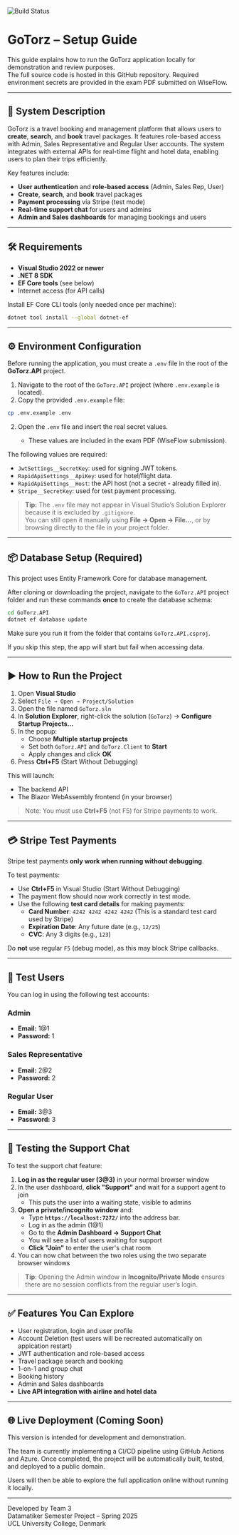 ![Build Status](https://github.com/dondomingoo/GoTorz/actions/workflows/build-and-test.yml/badge.svg)

# GoTorz – Setup Guide

This guide explains how to run the GoTorz application locally for demonstration and review purposes.  
The full source code is hosted in this GitHub repository. Required environment secrets are provided in the exam PDF submitted on WiseFlow.

---

## 📄 System Description

GoTorz is a travel booking and management platform that allows users to **create**, **search**, and **book** travel packages. It features role-based access with Admin, Sales Representative and Regular User accounts. The system integrates with external APIs for real-time flight and hotel data, enabling users to plan their trips efficiently.

Key features include:
- **User authentication** and **role-based access** (Admin, Sales Rep, User)
- **Create**, **search**, and **book** travel packages
- **Payment processing** via Stripe (test mode)
- **Real-time support chat** for users and admins
- **Admin and Sales dashboards** for managing bookings and users

---

## 🛠 Requirements

- **Visual Studio 2022 or newer**
- **.NET 8 SDK**
- **EF Core tools** (see below)
- Internet access (for API calls)

Install EF Core CLI tools (only needed once per machine):

```bash
dotnet tool install --global dotnet-ef
```

---

## ⚙️ Environment Configuration

Before running the application, you must create a `.env` file in the root of the **GoTorz.API** project.

1. Navigate to the root of the `GoTorz.API` project (where `.env.example` is located).
2. Copy the provided `.env.example` file:

```bash
cp .env.example .env
```

2. Open the `.env` file and insert the real secret values.

   - These values are included in the exam PDF (WiseFlow submission).

The following values are required:

- `JwtSettings__SecretKey`: used for signing JWT tokens.
- `RapidApiSettings__ApiKey`: used for hotel/flight data.
- `RapidApiSettings__Host`: the API host (not a secret - already filled in).
- `Stripe__SecretKey`: used for test payment processing.

> **Tip:** The `.env` file may not appear in Visual Studio’s Solution Explorer because it is excluded by `.gitignore`.  
> You can still open it manually using **File → Open → File…**, or by browsing directly to the file in your project folder.

---

## 📦 Database Setup (Required)

This project uses Entity Framework Core for database management.

After cloning or downloading the project, navigate to the `GoTorz.API` project folder and 
run these commands **once** to create the database schema:

```bash
cd GoTorz.API
dotnet ef database update
```

Make sure you run it from the folder that contains `GoTorz.API.csproj`.

If you skip this step, the app will start but fail when accessing data.

---

## ▶️ How to Run the Project

1. Open **Visual Studio**
2. Select `File → Open → Project/Solution`
3. Open the file named `GoTorz.sln`
4. In **Solution Explorer**, right-click the solution (`GoTorz`) → **Configure Startup Projects...**
5. In the popup:
   - Choose **Multiple startup projects**
   - Set both `GoTorz.API` and `GoTorz.Client` to **Start**
   - Apply changes and click **OK**
6. Press **Ctrl+F5** (Start Without Debugging)

This will launch:
- The backend API
- The Blazor WebAssembly frontend (in your browser)

> Note: You must use **Ctrl+F5** (not F5) for Stripe payments to work.

---

## 💳 Stripe Test Payments

Stripe test payments **only work when running without debugging**.

To test payments:
- Use **Ctrl+F5** in Visual Studio (Start Without Debugging)
- The payment flow should now work correctly in test mode.
- Use the following **test card details** for making payments:
  - **Card Number**: `4242 4242 4242 4242` (This is a standard test card used by Stripe)
  - **Expiration Date**: Any future date (e.g., `12/25`)
  - **CVC**: Any 3 digits (e.g., `123`)

Do **not** use regular `F5` (debug mode), as this may block Stripe callbacks.

---

## 👤 Test Users

You can log in using the following test accounts:

### Admin
- **Email:** 1@1
- **Password:** 1

### Sales Representative
- **Email:** 2@2
- **Password:** 2

### Regular User
- **Email:** 3@3
- **Password:** 3

---

## 💬 Testing the Support Chat

To test the support chat feature:

1. **Log in as the regular user (3@3)** in your normal browser window  
2. In the user dashboard, **click "Support"** and wait for a support agent to join  
   - This puts the user into a waiting state, visible to admins
3. **Open a private/incognito window** and:
   - Type **`https://localhost:7272/`** into the address bar.
   - Log in as the admin (1@1)
   - Go to the **Admin Dashboard → Support Chat**
   - You will see a list of users waiting for support
   - **Click "Join"** to enter the user's chat room
5. You can now chat between the two roles using the two separate browser windows

> **Tip**: Opening the Admin window in **Incognito/Private Mode** ensures there are no session conflicts from the regular user’s login.

---

## ✅ Features You Can Explore

- User registration, login and user profile
- Account Deletion (test users will be recreated automatically on appication restart)
- JWT authentication and role-based access
- Travel package search and booking
- 1-on-1 and group chat
- Booking history
- Admin and Sales dashboards
- **Live API integration with airline and hotel data**

---

## 🌐 Live Deployment (Coming Soon)

This version is intended for development and demonstration.

The team is currently implementing a CI/CD pipeline using GitHub Actions and Azure. Once completed, the project will be automatically built, tested, and deployed to a public domain.

Users will then be able to explore the full application online without running it locally.

---

Developed by Team 3  
Datamatiker Semester Project – Spring 2025  
UCL University College, Denmark



